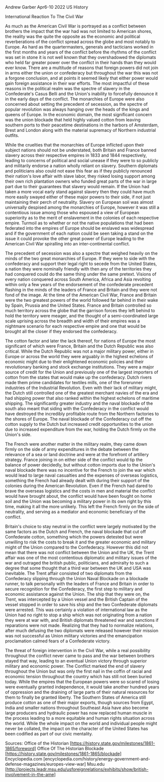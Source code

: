 Andrew Garber
Apr6-10 2022
US History

International Reaction To The Civil War

As much as the American Civil War is portrayed as a conflict between brothers the impact that the war had was not limited to American shores, the reality was the quite the opposite as the economic and political reverberations of the conflict spread across the globe and most notably to Europe. As hard as the quartermasters, generals and tacticians worked in the first months and years of the conflict before the rhythms of the conflict was set in stone it is not well known that they overshadowed the diplomats who held far greater power over the conflict in their hands than they would ever know. There are a multitude of reasons that foreign powers did not join in arms either the union or confederacy but throughout the war this was not a forgone conclusion, and at points it seemed likely that either power would gain foreign assistance in their war efforts. The most impactful of these reasons in the political realm was the spectre of slavery in the Confederate's Casus Belli and the Union's inability to forcefully denounce it in the early days of the conflict. The monarchies of Europe were also concerned about setting the precedent of secession, as the spectre of popular revolution was always hanging over the heads of the kings and queens of Europe. In the economic domain, the most significant concern was the union blockade that held highly valued cotton from leaving southern ports to their peacetime destinations in the harbors of Amsterdam, Brest and London along with the material supremacy of Northern industrial outfits.

While the cruelties that the monarchies of Europe inflicted upon their subject nations should not be understated, both Britain and France banned slavery across their respective empires in 1833 and 1844 respectively, leading to concerns of political and social unease if they were to so publicly and militarily endorse a nation wholly reliant on slavery. Southern diplomats and politicians also could not ease this fear as if they publicly renounced their nation's love affair with slave labor, they risked losing support among their own rich plantation owners who funded great parts of the war in large part due to their guarantees that slavery would remain. If the Union had taken a more vocal early stand against slavery then they could have much more easily swayed either of these major powers to their side, if not just maintaining their perch of neutrality. Slavery on European soil was almost universally despised among the monarchies of Europe, however it was still a contentious issue among those who espoused a view of European superiority as to the merit of enslavement in the colonies of each respective empire. Turmoil as to whether or not the native populations that had been federated into the empires of Europe should be enslaved was widespread and if the government of each nation could be seen taking a stand on the issue it could provoke the other great power of Europe leading to the American Civil War spiralling into an inter-continental conflict.

The precedent of secession was also a spectre that weighed heavily on the minds of the two great monarchies of Europe. If they were to side with the confederacy and support their legal right to secede from the United States, a nation they were nominally friendly with then any of the territories they had conquered could do the same thing under the same pretext. Visions of every nation conquered across South America, Africa and Asia revolting within only a few years of the endorsement of the confederate precedent flashing in the minds of the leaders of France and Britain and they were not fond of the image. At the time of the American Civil War, France and Britain were the two greatest powers of the world followed far behind in their wake by Spain, Prussia and the United States. France and Britain controlled so much territory across the globe that the garrison forces they left behind to hold the territory were meager, and the thought of a semi-coordinated large scale uprising across the breadth and width of their empires was a nightmare scenario for each respective empire and one that would be brought all the closer if they endorsed the confederacy.

The cotton factor and later the lack thereof, for nations of Europe the most significant of which were France, Britain and the Dutch Republic was also critical. While the Dutch Republic was not a major military power, either in Europe or across the world they were arguably in the highest echelons of economic might due to their enlightened economic policies and their revolutionary banking and stock exchange institutions. They were a major source of credit for the Union and previously one of the largest importers of cotton from the states that would make up the confederacy. Dutch rivers made them prime candidates for textiles mills, one of the forerunner industries of the Industrial Revolution. Even with their lack of military might, the Dutch still controlled one of the greatest merchant navies of the era and had shipping power that also ranked within the highest echelons of maritime shipping. The significantly greater industry and the naval blockade of the south also meant that siding with the Confederacy in the conflict would have destroyed the incredibly profitable route from the Northern factories to the shores of Europe. The naval blockade of the Confederacy cut off the cotton supply to the Dutch but increased credit opportunities to the union due to increased expenditure from the war, holding the Dutch firmly on the Union's side. 

The French were another matter in the military realm, they came down firmly on the side of army expenditures in the debate between the relevance of a sea or land doctrine and were at the forefront of artillery strategy. France joining in on either side of the conflict would tip the balance of power decidedly, but without cotton imports due to the Union's naval blockade there was no incentive for the French to join the war which would lead to large naval casualties and the expenses of overseas logistics, something the French had already dealt with during their support of the colonies during the American Revolution. Even if the French had dared to brave the overseas logistics and the costs in men and material the conflict would have brought about, the conflict would have been fought on home soil and the Union was becoming a military power in its own right by this time, making it all the more unlikely. This left the French firmly on the side of neutrality, and serving as a mediator and economic beneficiary of the conflict.

Britain's choice to stay neutral in the conflict were largely motivated by the same factors as the Dutch and French, the naval blockade that cut off Confederate cotton, something which the powers detested but were unwilling to risk the costs to break it and the greater economic and military might of the Union compared to the Confederacy. However this did not mean that there was not conflict between the Union and the UK, the Trent affair was one of the most contentious diplomatic and military issues of the war and outraged the british public, politicians, and admiralty to such a degree that some thought that a third war between the UK and USA was inevitable. The Trent affair consisted of two diplomats from the Confederacy slipping through the Union Naval Blockade on a blockade runner, to talk personally with the leaders of France and Britain in order to secure recognition for the Confederacy, the first step to military and economic assistance against the Union. The ship that they were on, the *Trent*, was intercepted by a Union vessel and the British Captain of the vessel stopped in order to save his ship and the two Confederate diplomats were arrested. This was certainly a violation of international law as the Union had no right to stop a ship which was not originating from a nation they were at war with, and British diplomats threatened war and sanctions if reparations were not made. Realizing that they had to normalize relations, after much defusing the two diplomats were released however their mission was not successful as Union military victories and the emancipation proclamation calmed fears of a Confederate victory.

The threat of foreign intervention in the Civil War, while a real possibility throughout the conflict never came to pass and the war between brothers stayed that way, leading to an eventual Union victory through superior military and economic power. The Conflict marked the end of slavery throughout the Union but was only the first nail in the coffin of racial and economic tension throughout the country which has still not been buried today. While the empires that the European powers were so scared of losing were eventually granted independence, it would take another hundred years of oppression and the draining of large parts of their natural resources for them to finally be granted liberty. The Southern States of America still produce cotton as one of their major exports, though sources from Egypt, India and smaller nations throughout Southeast Asia have also become large producers and hydraulic power has now replaced human muscle in the process leading to a more equitable and human rights situation across the world. While the whole impact on the world and individual people might never be collated, the impact on the character of the United States has been codified as part of our civic mentality.


Sources:
Office of the Historian [https://history.state.gov/milestones/1861-1865/foreword]
Office Of The Historian Blockade [https://history.state.gov/milestones/1861-1865/blockade]
Encyclopedia.com [encyclopedia.com/history/energy-government-and-defense-magazines/europes-view-war]
Msu.edu [http://projects.leadr.msu.edu/usforeignrelations/exhibits/show/british-involvement-in-the-ame]